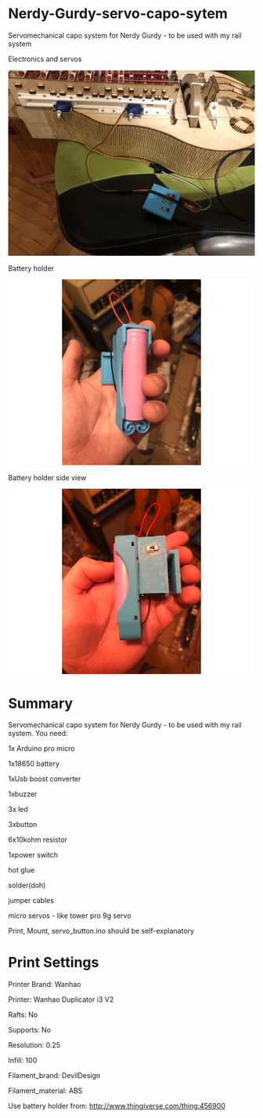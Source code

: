 # Nerdy-Gurdy-servo-capo-sytem
Servomechanical capo system for Nerdy Gurdy - to be used with my rail system

Electronics and servos

![Alt text](https://github.com/theremotheman/Nerdy-Gurdy-servo-capo-sytem/blob/master/images/1.jpg?raw=true "Electronics and servos")

Battery holder

![Alt text](https://github.com/theremotheman/Nerdy-Gurdy-servo-capo-sytem/blob/master/images/2.jpg?raw=true "Battery holder")

Battery holder side view

![Alt text](https://github.com/theremotheman/Nerdy-Gurdy-servo-capo-sytem/blob/master/images/3.jpg?raw=true "Battery holder side view")

# Summary

Servomechanical capo system for Nerdy Gurdy - to be used with my rail system. You need:

1x Arduino pro micro

1x18650 battery

1xUsb boost converter

1xbuzzer

3x led

3xbutton

6x10kohm resistor

1xpower switch

hot glue

solder(doh)

jumper cables

micro servos - like tower pro 9g servo

Print, Mount, servo_button.ino should be self-explanatory 


# Print Settings

Printer Brand: Wanhao

Printer: Wanhao Duplicator i3 V2

Rafts: No

Supports: No

Resolution: 0.25

Infill: 100

Filament_brand: DevilDesign

Filament_material: ABS

Use battery holder from: http://www.thingiverse.com/thing:456900

